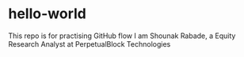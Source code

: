 # hello-world
This repo is for practising GitHub flow
I am Shounak Rabade, a Equity Research Analyst at PerpetualBlock Technologies
